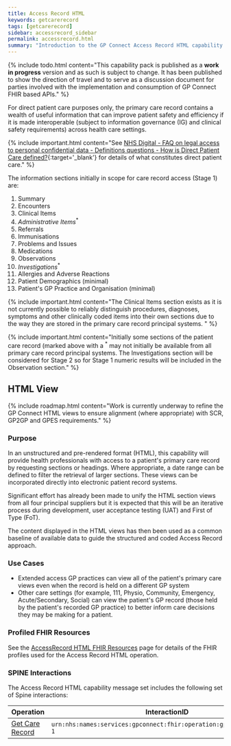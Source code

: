 ```yaml
---
title: Access Record HTML
keywords: getcarerecord
tags: [getcarerecord]
sidebar: accessrecord_sidebar
permalink: accessrecord.html
summary: "Introduction to the GP Connect Access Record HTML capability."
---
```


{% include todo.html content="This capability pack is published as a **work in progress** version and as such is subject to change. It has been published to show the direction of travel and to serve as a discussion document for parties involved with the implementation and consumption of GP Connect FHIR based APIs." %}

For direct patient care purposes only, the primary care record contains a wealth of useful information that can improve patient safety and efficiency if it is made interoperable (subject to information governance (IG) and clinical safety requirements) across health care settings.

{% include important.html content="See [NHS Digital - FAQ on legal access to personal confidential data - Definitions questions - How is Direct Patient Care defined?](http://content.digital.nhs.uk/article/3638/Personal-data-access-FAQs){:target='_blank'} for details of what constitutes direct patient care." %}

The information sections initially in scope for care record access (Stage 1) are:

1. Summary
2. Encounters
3. Clinical Items
4. *Administrative Items*<sup>*</sup>
5. Referrals
6. Immunisations
7. Problems and Issues
8. Medications
9. Observations
10. *Investigations*<sup>*</sup>
11. Allergies and Adverse Reactions
12. Patient Demographics (minimal)
13. Patient's GP Practice and Organisation (minimal)


{% include important.html content="The Clinical Items section exists as it is not currently possible to reliably distinguish procedures, diagnoses, symptoms and other clinically coded items into their own sections due to the way they are stored in the primary care record principal systems. " %}

{% include important.html content="Initially some sections of the patient care record (marked above with a <sup>*</sup> may not initially be available from all primary care record principal systems.  The Investigations section will be considered for Stage 2 so for Stage 1 numeric results will be included in the Observation section." %}

## HTML View ##

{% include roadmap.html content="Work is currently underway to refine the GP Connect HTML views to ensure alignment (where appropriate) with SCR, GP2GP and GPES requirements." %}

### Purpose ###

In an unstructured and pre-rendered format (HTML), this capability will provide health professionals with access to a patient's primary care record by requesting sections or headings. Where appropriate, a date range can be defined to filter the retrieval of larger sections. These views can be incorporated directly into electronic patient record systems.

Significant effort has already been made to unify the HTML section views from all four principal suppliers but it is expected that this will be an iterative process during development, user acceptance testing (UAT) and First of Type (FoT).

The content displayed in the HTML views has then been used as a common baseline of available data to guide the structured and coded Access Record approach.

### Use Cases ###

- Extended access GP practices can view all of the patient's primary care views even when the record is held on a different GP system
- Other care settings (for example, 111, Physio, Community, Emergency, Acute/Secondary, Social) can view the patient's GP record (those held by the patient's recorded GP practice) to better inform care decisions they may be making for a patient.

### Profiled FHIR Resources ###

See the [AccessRecord HTML FHIR Resources](datalibraryaccessRecord.html) page for details of the FHIR profiles used for the Access Record HTML operation.

### SPINE Interactions ###

The Access Record HTML capability message set includes the following set of Spine interactions:

| Operation                 | InteractionID             | 
|---------------------------|---------------------------| 
| [Get Care Record](accessrecord_use_case_retrieve_a_care_record_section.html) | `urn:nhs:names:services:gpconnect:fhir:operation:gpc.getcarerecord-1` |
